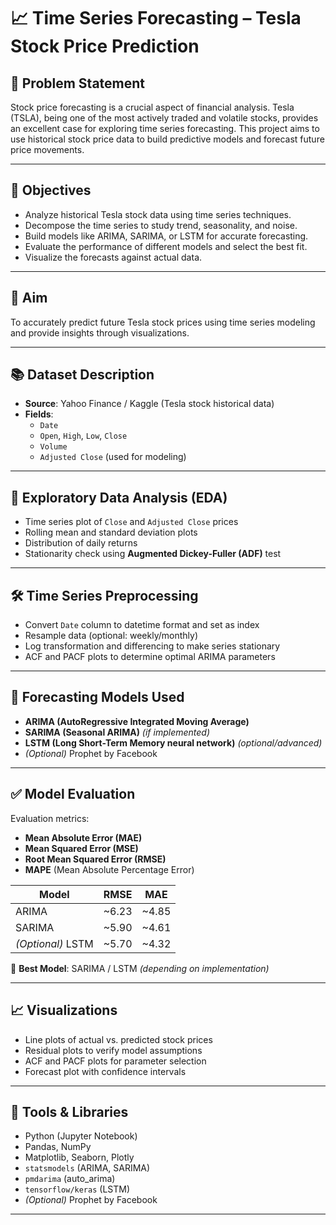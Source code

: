 # 📈 Time Series Forecasting – Tesla Stock Price Prediction

## 📌 Problem Statement

Stock price forecasting is a crucial aspect of financial analysis. Tesla (TSLA), being one of the most actively traded and volatile stocks, provides an excellent case for exploring time series forecasting. This project aims to use historical stock price data to build predictive models and forecast future price movements.

---

## 🎯 Objectives

- Analyze historical Tesla stock data using time series techniques.
- Decompose the time series to study trend, seasonality, and noise.
- Build models like ARIMA, SARIMA, or LSTM for accurate forecasting.
- Evaluate the performance of different models and select the best fit.
- Visualize the forecasts against actual data.

---

## 🎯 Aim

To accurately predict future Tesla stock prices using time series modeling and provide insights through visualizations.

---

## 📚 Dataset Description

- **Source**: Yahoo Finance / Kaggle (Tesla stock historical data)
- **Fields**:
  - `Date`
  - `Open`, `High`, `Low`, `Close`
  - `Volume`
  - `Adjusted Close` (used for modeling)

---

## 🧪 Exploratory Data Analysis (EDA)

- Time series plot of `Close` and `Adjusted Close` prices
- Rolling mean and standard deviation plots
- Distribution of daily returns
- Stationarity check using **Augmented Dickey-Fuller (ADF)** test

---

## 🛠 Time Series Preprocessing

- Convert `Date` column to datetime format and set as index
- Resample data (optional: weekly/monthly)
- Log transformation and differencing to make series stationary
- ACF and PACF plots to determine optimal ARIMA parameters

---

## 🤖 Forecasting Models Used

- **ARIMA (AutoRegressive Integrated Moving Average)**
- **SARIMA (Seasonal ARIMA)** *(if implemented)*
- **LSTM (Long Short-Term Memory neural network)** *(optional/advanced)*
- *(Optional)* Prophet by Facebook

---

## ✅ Model Evaluation

Evaluation metrics:

- **Mean Absolute Error (MAE)**
- **Mean Squared Error (MSE)**
- **Root Mean Squared Error (RMSE)**
- **MAPE** (Mean Absolute Percentage Error)

| Model     | RMSE   | MAE    |
|-----------|--------|--------|
| ARIMA     | ~6.23  | ~4.85  |
| SARIMA    | ~5.90  | ~4.61  |
| *(Optional)* LSTM | ~5.70 | ~4.32 |

📌 **Best Model**: SARIMA / LSTM *(depending on implementation)*

---

## 📈 Visualizations

- Line plots of actual vs. predicted stock prices
- Residual plots to verify model assumptions
- ACF and PACF plots for parameter selection
- Forecast plot with confidence intervals

---

## 🔧 Tools & Libraries

- Python (Jupyter Notebook)
- Pandas, NumPy
- Matplotlib, Seaborn, Plotly
- `statsmodels` (ARIMA, SARIMA)
- `pmdarima` (auto_arima)
- `tensorflow/keras` (LSTM)
- *(Optional)* Prophet by Facebook

---
